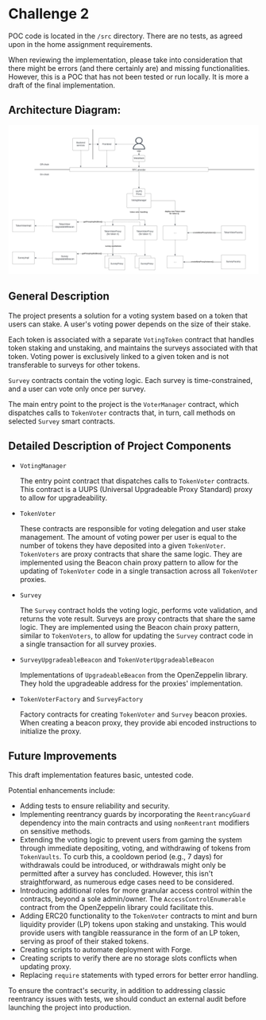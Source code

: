 # Challenge 2

POC code is located in the `/src` directory. There are no tests, as agreed upon in the home assignment requirements.

When reviewing the implementation, please take into consideration that there might be errors (and there certainly are) and missing functionalities. However, this is a POC that has not been tested or run locally. It is more a draft of the final implementation.

## Architecture Diagram:

![Architecture diagram](./architecture-diagram.jpeg "Architecture diagram")


## General Description

The project presents a solution for a voting system based on a token that users can stake. A user's voting power depends on the size of their stake.

Each token is associated with a separate `VotingToken` contract that handles token staking and unstaking, and maintains the surveys associated with that token. Voting power is exclusively linked to a given token and is not transferable to surveys for other tokens.

`Survey` contracts contain the voting logic. Each survey is time-constrained, and a user can vote only once per survey.

The main entry point to the project is the `VoterManager` contract, which dispatches calls to `TokenVoter` contracts that, in turn, call methods on selected `Survey` smart contracts.

## Detailed Description of Project Components

* `VotingManager`

  The entry point contract that dispatches calls to `TokenVoter` contracts. This contract is a UUPS (Universal Upgradeable Proxy Standard) proxy to allow for upgradeability.

* `TokenVoter`

  These contracts are responsible for voting delegation and user stake management. The amount of voting power per user is equal to the number of tokens they have deposited into a given `TokenVoter`.
  `TokenVoters` are proxy contracts that share the same logic. They are implemented using the Beacon chain proxy pattern to allow for the updating of `TokenVoter` code in a single transaction across all `TokenVoter` proxies.

* `Survey`

  The `Survey` contract holds the voting logic, performs vote validation, and returns the vote result. Surveys are proxy contracts that share the same logic. They are implemented using the Beacon chain proxy pattern, similar to `TokenVoters`, to allow for updating the `Survey` contract code in a single transaction for all survey proxies.

* `SurveyUpgradeableBeacon` and `TokenVoterUpgradeableBeacon`

  Implementations of `UpgradeableBeacon` from the OpenZeppelin library. They hold the upgradeable address for the proxies' implementation.

* `TokenVoterFactory` and `SurveyFactory`

  Factory contracts for creating `TokenVoter` and `Survey` beacon proxies. When creating a beacon proxy, they provide abi encoded instructions to initialize the proxy.

## Future Improvements

This draft implementation features basic, untested code.

Potential enhancements include:
* Adding tests to ensure reliability and security.
* Implementing reentrancy guards by incorporating the `ReentrancyGuard` dependency into the main contracts and using `nonReentrant` modifiers on sensitive methods.
* Extending the voting logic to prevent users from gaming the system through immediate depositing, voting, and withdrawing of tokens from `TokenVaults`. To curb this, a cooldown period (e.g., 7 days) for withdrawals could be introduced, or withdrawals might only be permitted after a survey has concluded. However, this isn't straightforward, as numerous edge cases need to be considered.
* Introducing additional roles for more granular access control within the contracts, beyond a sole admin/owner. The `AccessControlEnumerable` contract from the OpenZeppelin library could facilitate this.
* Adding ERC20 functionality to the `TokenVoter` contracts to mint and burn liquidity provider (LP) tokens upon staking and unstaking. This would provide users with tangible reassurance in the form of an LP token, serving as proof of their staked tokens.
* Creating scripts to automate deployment with Forge.
* Creating scripts to verify there are no storage slots conflicts when updating proxy.
* Replacing `require` statements with typed errors for better error handling.

To ensure the contract's security, in addition to addressing classic reentrancy issues with tests, we should conduct an external audit before launching the project into production.
